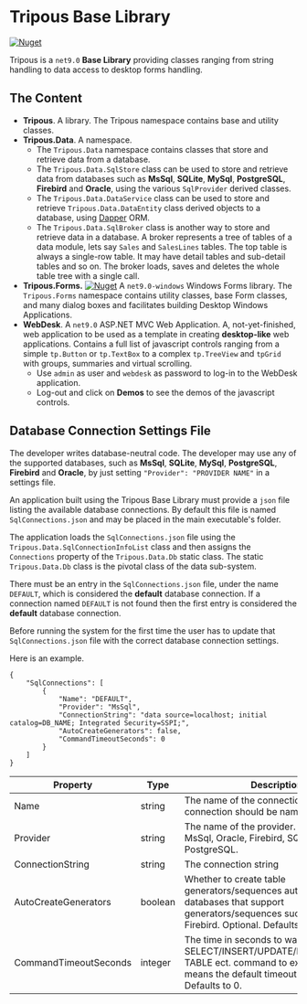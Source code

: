 ﻿

# Tripous Base Library

[![Nuget](https://img.shields.io/nuget/v/Tripous5)](https://www.nuget.org/packages/Tripous5/)

Tripous is a `net9.0` **Base Library** providing classes ranging from string handling to data access to desktop forms handling.

## The Content
 - **Tripous**. A library. The Tripous namespace contains base and utility classes.
 - **Tripous.Data**.  A namespace. 
     - The `Tripous.Data` namespace contains classes that store and retrieve data from a database. 
     - The `Tripous.Data.SqlStore` class can be used to store and retrieve data from databases such as **MsSql**, **SQLite**, **MySql**, **PostgreSQL**, **Firebird** and **Oracle**, using the various `SqlProvider` derived classes.
	 - The `Tripous.Data.DataService` class can be used to store and retrieve `Tripous.Data.DataEntity` class derived objects to a database, using [Dapper](https://en.wikipedia.org/wiki/Dapper_ORM) ORM.
	 - The `Tripous.Data.SqlBroker` class is another way to store and retrieve data in a database. A broker represents a tree of tables of a data module, lets say `Sales` and `SalesLines` tables. The top table is always a single-row table. It may have detail tables and sub-detail tables and so on. The broker loads, saves and deletes the whole table tree with a single call.
 - **Tripous.Forms.** [![Nuget](https://img.shields.io/nuget/v/Tripous5.Forms)](https://www.nuget.org/packages/Tripous5.Forms/) A `net9.0-windows` Windows Forms library. The `Tripous.Forms` namespace contains utility classes, base Form classes, and many dialog boxes and facilitates building Desktop Windows Applications.  
 - **WebDesk**. A `net9.0` ASP.NET MVC Web Application. A, not-yet-finished, web application to be used as a template in creating **desktop-like** web applications. Contains a full list of javascript controls ranging from a simple `tp.Button` or `tp.TextBox` to a complex `tp.TreeView` and `tpGrid` with groups, summaries and virtual scrolling.
    - Use `admin` as user and `webdesk` as password to log-in to the WebDesk application.
	- Log-out and click on **Demos** to see the demos of the javascript controls.


## Database Connection Settings File
The developer writes database-neutral code. The developer may use any of the supported databases, such as **MsSql**, **SQLite**, **MySql**, **PostgreSQL**, **Firebird** and **Oracle**, by just setting `"Provider": "PROVIDER NAME"` in a settings file. 

An application built using the Tripous Base Library must provide a `json` file listing the available database connections. By default this file is named `SqlConnections.json` and may be placed in the main executable's folder. 

The application loads the `SqlConnections.json` file using the `Tripous.Data.SqlConnectionInfoList` class and then assigns the `Connections` property of the  `Tripous.Data.Db` static class. The static `Tripous.Data.Db` class is the pivotal class of the data sub-system. 

There must be an entry in the `SqlConnections.json` file, under the name `DEFAULT`, which is considered the **default** database connection. If a connection named `DEFAULT` is not found then the first entry is considered the **default** database connection. 

Before running the system for the first time the user has to update that `SqlConnections.json` file with the correct database connection settings.

Here is an example.

```
{
    "SqlConnections": [
        {
            "Name": "DEFAULT",
            "Provider": "MsSql",
            "ConnectionString": "data source=localhost; initial catalog=DB_NAME; Integrated Security=SSPI;",
            "AutoCreateGenerators": false,
            "CommandTimeoutSeconds": 0
        }
    ]
}
```
 

<table>
<thead>
	<tr>
		<th>Property</th>
		<th>Type</th>
		<th>Description</th>
	</tr>
</thead>
<tbody>
	<tr>
		<td>Name</td>
		<td>string</td>
		<td>The name of the connection. The default connection should be named DEFAULT.</td>
	</tr>
		<tr>
		<td>Provider</td>
		<td>string</td>
		<td>The name of the provider. Valid values: MsSql, Oracle, Firebird, SQLite, MySql and PostgreSQL.</td>
	</tr>
		<tr>
		<td>ConnectionString</td>
		<td>string</td>
		<td>The connection string</td>
	</tr>
		<tr>
		<td>AutoCreateGenerators</td>
		<td>boolean</td>
		<td>Whether to create table generators/sequences automatically. For databases that support generators/sequences such as Oracle and Firebird. Optional. Defaults to false.</td>
	</tr>
		<tr>
		<td>CommandTimeoutSeconds</td>
		<td>integer</td>
		<td>The time in seconds to wait for a SELECT/INSERT/UPDATE/DELETE/CREATE TABLE ect. command to execute. Zero means the default timeout. Optional. Defaults to 0.</td>
	</tr>
</tbody>
</table>






